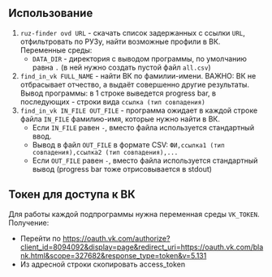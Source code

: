 ## Использование

1. `ruz-finder ovd URL` - скачать список задержанных с ссылки `URL`, отфильтровать по РУЗу, найти возможные профили в ВК.
   Переменные среды:
   - `DATA_DIR` - директория с выводом программы, по умолчанию равна `.` (в ней нужно создать пустой файл `all.csv`)
2. `find_in_vk FULL_NAME` - найти ВК по фамилии-имени.
   ВАЖНО: ВК не отбрасывает отчество, а выдаёт совершенно другие результаты.
   Вывод программы: в 1 строке выведется progress bar, в последующих - строки вида `ссылка (тип совпадения)`
3. `find_in_vk IN_FILE OUT_FILE` - программа ожидает в каждой строке файла `IN_FILE` фамилию-имя, которые нужно найти в ВК.
   - Если `IN_FILE` равен `-`, вместо файла используется стандартный ввод.
   - Вывод в файл `OUT_FILE` в формате CSV: `ФИ,ссылка1 (тип совпадения),ссылка2 (тип совпадения),...`
   - Если `OUT_FILE` равен `-`, вместо файла используется стандартный вывод (progress bar тоже отрисовывается в stdout)

## Токен для доступа к ВК
Для работы каждой подпрограммы нужна переменная среды `VK_TOKEN`.
Получение:
- Перейти по https://oauth.vk.com/authorize?client_id=8094092&display=page&redirect_uri=https://oauth.vk.com/blank.html&scope=327682&response_type=token&v=5.131
- Из адресной строки скопировать access_token
